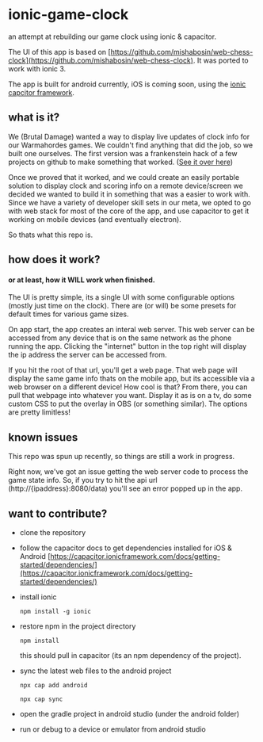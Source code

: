 # ionic-game-clock

an attempt at rebuilding our game clock using ionic & capacitor.

The UI of this app is based on [https://github.com/mishabosin/web-chess-clock](https://github.com/mishabosin/web-chess-clock). It was ported to work with ionic 3.

The app is built for android currently, iOS is coming soon, using the [ionic capcitor framework](https://capacitor.ionicframework.com/). 

## what is it?
We (Brutal Damage) wanted a way to display live updates of clock info for our Warmahordes games. We couldn't find anything that did the job, so we built one ourselves.
The first version was a frankenstein hack of a few projects on github to make something that worked. ([See it over here](https://github.com/brutaldamage/game-clock))

Once we proved that it worked, and we could create an easily portable solution to display clock and scoring info on a remote device/screen we decided we wanted to build it in something
that was a easier to work with. Since we have a variety of developer skill sets in our meta, we opted to go with web stack for most of the core of the app, and use capacitor to get it working on mobile devices (and eventually electron).

So thats what this repo is.

## how does it work?
#### or at least, how it WILL work when finished.
The UI is pretty simple, its a single UI with some configurable options (mostly just time on the clock). There are (or will) be some presets for default times for various game sizes.

On app start, the app creates an interal web server. This web server can be accessed from any device that is on the same network as the phone running the app. Clicking the "internet" button in the top right will display the ip address the server can be accessed from.

If you hit the root of that url, you'll get a web page. That web page will display the same game info thats on the mobile app, but its accessible via a web browser on a different device! How cool is that? From there, you can pull that webpage into whatever you want. Display it as is on a tv, do some custom CSS to put the overlay in OBS (or something similar). The options are pretty limitless!


## known issues
This repo was spun up recently, so things are still a work in progress.

Right now, we've got an issue getting the web server code to process the game state info. So, if you try to hit the api url (http://{ipaddress}:8080/data) you'll see an error popped up in the app. 

## want to contribute? 

*  clone the repository

* follow the capacitor docs to get dependencies installed for iOS & Android
[https://capacitor.ionicframework.com/docs/getting-started/dependencies/](https://capacitor.ionicframework.com/docs/getting-started/dependencies/)

* install ionic

  `npm install -g ionic`

* restore npm in the project directory

  `npm install`

  this should pull in capacitor (its an npm dependency of the project).
  
* sync the latest web files to the android project

  `npx cap add android`
  
  `npx cap sync`

* open the gradle project in android studio (under the android folder)
* run or debug to a device or emulator from android studio
